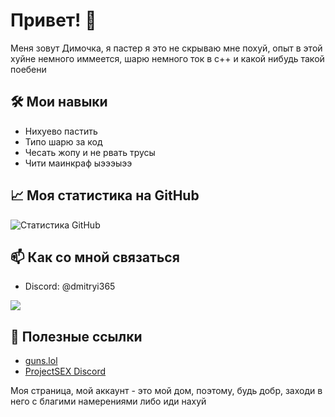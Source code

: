 # Привет! 👋

Меня зовут Димочка, я пастер я это не скрываю мне похуй, опыт в этой хуйне немного иммеется, шарю немного ток в c++ и какой нибудь такой поебени

## 🛠️ Мои навыки

- Нихуево пастить
- Типо шарю за код
- Чесать жопу и не рвать трусы
- Чити маинкраф ыэээыээ

## 📈 Моя статистика на GitHub

![Статистика GitHub](https://github-readme-stats.vercel.app/api?username=dmitryi365&show_icons=true&theme=radical)

## 📫 Как со мной связаться

- Discord: @dmitryi365

<img src="https://lanyard.cnrad.dev/api/562682440674574357?bg=280092&theme=dark&showDisplayName=true" />

## 🔗 Полезные ссылки

- [guns.lol](https://guns.lol/dmitryi365)
- [ProjectSEX Discord](https://discord.gg/invite/GBwrUJBCkn)

Моя страница, мой аккаунт - это мой дом, поэтому, будь добр, заходи в него с благими намерениями либо иди нахуй
